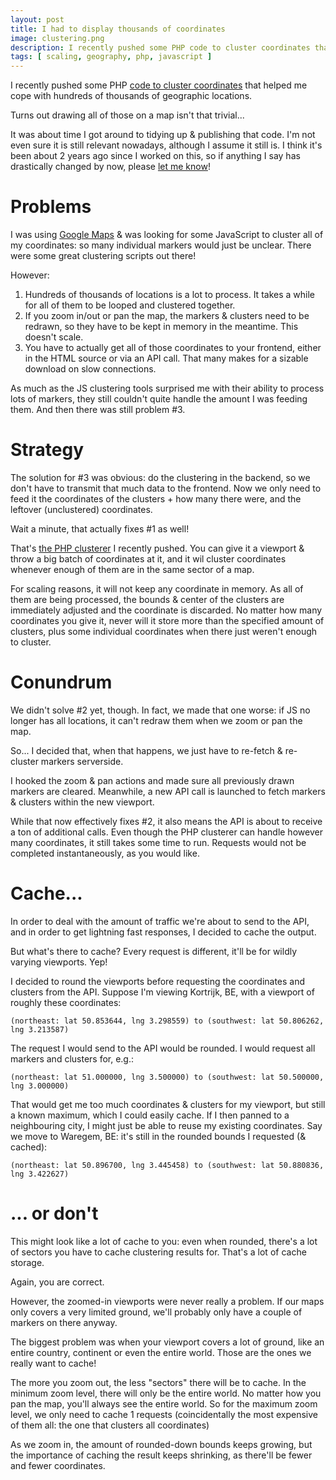 ```yaml
---
layout: post
title: I had to display thousands of coordinates
image: clustering.png
description: I recently pushed some PHP code to cluster coordinates that helped me cope with hundreds of thousands of geographic locations. Turns out drawing all of those on a map isn't that trivial...
tags: [ scaling, geography, php, javascript ]
---
```


I recently pushed some PHP [code to cluster coordinates](https://github.com/matthiasmullie/geo)
that helped me cope with hundreds of thousands of geographic locations.

Turns out drawing all of those on a map isn't that trivial...

<!-- more -->

It was about time I got around to tidying up & publishing that code. I'm not
even sure it is still relevant nowadays, although I assume it still is. I think
it's been about 2 years ago since I worked on this, so if anything I say has
drastically changed by now, please [let me know](http://www.mullie.eu/contact.html)!


# Problems

I was using [Google Maps](https://maps.google.com/) & was looking for some
JavaScript to cluster all of my coordinates: so many individual markers would
just be unclear. There were some great clustering scripts out there!

However:

1. Hundreds of thousands of locations is a lot to process. It takes a while for
all of them to be looped and clustered together.
2. If you zoom in/out or pan the map, the markers & clusters need to be redrawn,
so they have to be kept in memory in the meantime. This doesn't scale.
3. You have to actually get all of those coordinates to your frontend, either in
the HTML source or via an API call. That many makes for a sizable download on
slow connections.

As much as the JS clustering tools surprised me with their ability to process
lots of markers, they still couldn't quite handle the amount I was feeding them.
And then there was still problem #3.


# Strategy

The solution for #3 was obvious: do the clustering in the backend, so we don't
have to transmit that much data to the frontend. Now we only need to feed it the
coordinates of the clusters + how many there were, and the leftover
(unclustered) coordinates.

Wait a minute, that actually fixes #1 as well!

That's [the PHP clusterer](https://github.com/matthiasmullie/geo) I recently
pushed. You can give it a viewport & throw a big batch of coordinates at it, and
it wil cluster coordinates whenever enough of them are in the same sector of a
map.

For scaling reasons, it will not keep any coordinate in memory. As all of them
are being processed, the bounds & center of the clusters are immediately
adjusted and the coordinate is discarded. No matter how many coordinates you
give it, never will it store more than the specified amount of clusters, plus
some individual coordinates when there just weren't enough to cluster.


# Conundrum

We didn't solve #2 yet, though. In fact, we made that one worse: if JS no longer
has all locations, it can't redraw them when we zoom or pan the map.

So... I decided that, when that happens, we just have to re-fetch & re-cluster
markers serverside.

I hooked the zoom & pan actions and made sure all previously drawn markers
are cleared. Meanwhile, a new API call is launched to fetch markers & clusters
within the new viewport.

While that now effectively fixes #2, it also means the API is about to receive
a ton of additional calls. Even though the PHP clusterer can handle however many
coordinates, it still takes some time to run. Requests would not be completed
instantaneously, as you would like.


# Cache...

In order to deal with the amount of traffic we're about to send to the API, and
in order to get lightning fast responses, I decided to cache the output.

But what's there to cache? Every request is different, it'll be for wildly
varying viewports. Yep!

I decided to round the viewports before requesting the coordinates and clusters
from the API. Suppose I'm viewing Kortrijk, BE, with a viewport of roughly
these coordinates:

`(northeast: lat 50.853644, lng 3.298559) to
(southwest: lat 50.806262, lng 3.213587)`

The request I would send to the API would be rounded. I would request all
markers and clusters for, e.g.:

`(northeast: lat 51.000000, lng 3.500000) to
(southwest: lat 50.500000, lng 3.000000)`

That would get me too much coordinates & clusters for my viewport, but still a
known maximum, which I could easily cache. If I then panned to a neighbouring
city, I might just be able to reuse my existing coordinates. Say we move to
Waregem, BE: it's still in the rounded bounds I requested (& cached):

`(northeast: lat 50.896700, lng 3.445458) to
(southwest: lat 50.880836, lng 3.422627)`


# ... or don't

This might look like a lot of cache to you: even when rounded, there's a lot
of sectors you have to cache clustering results for. That's a lot of cache
storage.

Again, you are correct.

However, the zoomed-in viewports were never really a problem. If our maps only
covers a very limited ground, we'll probably only have a couple of markers on
there anyway.

The biggest problem was when your viewport covers a lot of ground, like an
entire country, continent or even the entire world. Those are the ones we really
want to cache!

The more you zoom out, the less "sectors" there will be to cache. In the minimum
zoom level, there will only be the entire world. No matter how you pan the map,
you'll always see the entire world. So for the maximum zoom level, we only need
to cache 1 requests (coincidentally the most expensive of them all: the one that
clusters all coordinates)

As we zoom in, the amount of rounded-down bounds keeps growing, but the
importance of caching the result keeps shrinking, as there'll be fewer and fewer
coordinates.
